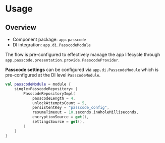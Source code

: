 # Usage

## Overview

- Component package: `app.passcode`
- DI integration: `app.di.PasscodeModule`

The flow is pre-configured to effectively manage the app lifecycle through `app.passcode.presentation.provide.PasscodeProvider`.

**Passcode settings** can be configured via `app.di.PasscodeModule` which is pre-configured at the DI level `PasscodeModule`.

```kotlin
val passcodeModule = module {
    single<PasscodeRepository> {
        PasscodeRepositoryImpl(
            passcodeLength = 4,
            unlockAttemptsCount = 5,
            persistentKey = "passcode_config",
            resumeTimeout = 10.seconds.inWholeMilliseconds,
            encryptionSource = get(),
            settingsSource = get(),
        )
    }
}
```
